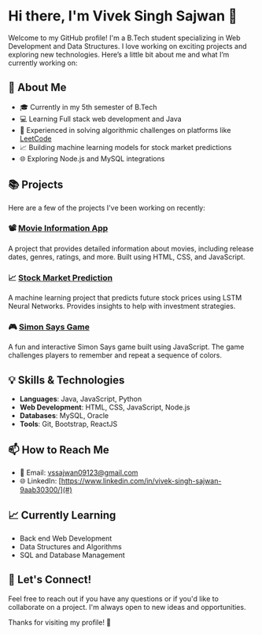# Hi there, I'm Vivek Singh Sajwan 👋

Welcome to my GitHub profile! I'm a B.Tech student specializing in Web Development and Data Structures. I love working on exciting projects and exploring new technologies. Here’s a little bit about me and what I’m currently working on:

## 🌟 About Me
- 🎓 Currently in my 5th semester of B.Tech
- 💻 Learning Full stack web development and Java
- 🧩 Experienced in solving algorithmic challenges on platforms like [LeetCode](https://leetcode.com/Vivek-sajwan/)
- 📈 Building machine learning models for stock market predictions
- 🌐 Exploring Node.js and MySQL integrations

## 📚 Projects
Here are a few of the projects I've been working on recently:

### 📽 [Movie Information App](https://github.com/VivekSinghSajwan/CineInfo-Hub)
A project that provides detailed information about movies, including release dates, genres, ratings, and more. Built using HTML, CSS, and JavaScript.

### 📈 [Stock Market Prediction](#)
A machine learning project that predicts future stock prices using LSTM Neural Networks. Provides insights to help with investment strategies.

### 🎮 [Simon Says Game](https://github.com/VivekSinghSajwan/Simon-Says-Game)
A fun and interactive Simon Says game built using JavaScript. The game challenges players to remember and repeat a sequence of colors.

## 💡 Skills & Technologies
- **Languages**: Java, JavaScript, Python
- **Web Development**: HTML, CSS, JavaScript, Node.js
- **Databases**: MySQL, Oracle
- **Tools**: Git, Bootstrap, ReactJS

## 📫 How to Reach Me
- 📧 Email: [vssajwan09123@gmail.com](mailto:vssajwan09123@gmail.com)
- 🌐 LinkedIn: [https://www.linkedin.com/in/vivek-singh-sajwan-9aab30300/](#)

## 📈 Currently Learning
- Back end Web Development
- Data Structures and Algorithms
- SQL and Database Management

## 💬 Let's Connect!
Feel free to reach out if you have any questions or if you'd like to collaborate on a project. I'm always open to new ideas and opportunities.

Thanks for visiting my profile! 🚀

